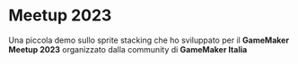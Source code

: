 # Meetup 2023

Una piccola demo sullo sprite stacking che ho sviluppato per il **GameMaker Meetup 2023** organizzato dalla community di **GameMaker Italia**
